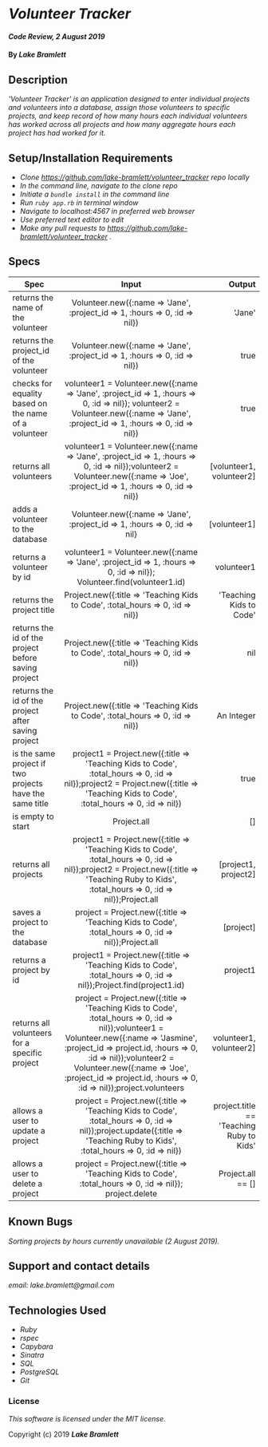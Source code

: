 # _Volunteer Tracker_

#### _Code Review, 2 August 2019_

#### By _**Lake Bramlett**_

## Description

_'Volunteer Tracker' is an application designed to enter individual projects and volunteers into a database, assign those volunteers to specific projects, and keep record of how many hours each individual volunteers has worked across all projects and how many aggregate hours each project has had worked for it._

## Setup/Installation Requirements

* _Clone https://github.com/lake-bramlett/volunteer_tracker repo locally_
* _In the command line, navigate to the clone repo_
* _Initiate a `bundle install` in the command line_
* _Run `ruby app.rb` in terminal window_
* _Navigate to localhost:4567 in preferred web browser_
* _Use preferred text editor to edit_
* _Make any pull requests to https://github.com/lake-bramlett/volunteer_tracker ._

## Specs
|Spec|Input|Output|
|---- |:---:|----:|
|returns the name of the volunteer | Volunteer.new({:name => 'Jane', :project_id => 1, :hours => 0, :id => nil}) | 'Jane' |
|returns the project_id of the volunteer | Volunteer.new({:name => 'Jane', :project_id => 1, :hours => 0, :id => nil}) | true |
|checks for equality based on the name of a volunteer | volunteer1 = Volunteer.new({:name => 'Jane', :project_id => 1, :hours => 0, :id => nil}); volunteer2 = Volunteer.new({:name => 'Jane', :project_id => 1, :hours => 0, :id => nil})| true |
|returns all volunteers|volunteer1 = Volunteer.new({:name => 'Jane', :project_id => 1, :hours => 0, :id => nil});volunteer2 = Volunteer.new({:name => 'Joe', :project_id => 1, :hours => 0, :id => nil})|[volunteer1, volunteer2]|
|adds a volunteer to the database|Volunteer.new({:name => 'Jane', :project_id => 1, :hours => 0, :id => nil}|[volunteer1]|
|returns a volunteer by id|volunteer1 = Volunteer.new({:name => 'Jane', :project_id => 1, :hours => 0, :id => nil}); Volunteer.find(volunteer1.id) |volunteer1 |
|returns the project title|Project.new({:title => 'Teaching Kids to Code', :total_hours => 0, :id => nil})|'Teaching Kids to Code'|
|returns the id of the project before saving project|Project.new({:title => 'Teaching Kids to Code', :total_hours => 0, :id => nil})|nil|
|returns the id of the project after saving project|Project.new({:title => 'Teaching Kids to Code', :total_hours => 0, :id => nil})| An Integer |
|is the same project if two projects have the same title|project1 = Project.new({:title => 'Teaching Kids to Code', :total_hours => 0, :id => nil});project2 = Project.new({:title => 'Teaching Kids to Code', :total_hours => 0, :id => nil})|true|
|is empty to start|Project.all|[]|
|returns all projects|project1 = Project.new({:title => 'Teaching Kids to Code', :total_hours => 0, :id => nil});project2 = Project.new({:title => 'Teaching Ruby to Kids', :total_hours => 0, :id => nil});Project.all|[project1, project2]|
|saves a project to the database|project = Project.new({:title => 'Teaching Kids to Code', :total_hours => 0, :id => nil});Project.all|[project]|
|returns a project by id|project1 = Project.new({:title => 'Teaching Kids to Code', :total_hours => 0, :id => nil});Project.find(project1.id)|project1|
|returns all volunteers for a specific project|project = Project.new({:title => 'Teaching Kids to Code', :total_hours => 0, :id => nil});volunteer1 = Volunteer.new({:name => 'Jasmine', :project_id => project.id, :hours => 0, :id => nil});volunteer2 = Volunteer.new({:name => 'Joe', :project_id => project.id, :hours => 0, :id => nil});project.volunteers|volunteer1, volunteer2]|
|allows a user to update a project|project = Project.new({:title => 'Teaching Kids to Code', :total_hours => 0, :id => nil});project.update({:title => 'Teaching Ruby to Kids', :total_hours => 0, :id => nil})|project.title == 'Teaching Ruby to Kids'|
|allows a user to delete a project|project = Project.new({:title => 'Teaching Kids to Code', :total_hours => 0, :id => nil}); project.delete|Project.all == []|

  ## Known Bugs

  _Sorting projects by hours currently unavailable (2 August 2019)._

  ## Support and contact details

  _email: lake.bramlett@gmail.com_

  ## Technologies Used


  * _Ruby_
  * _rspec_
  * _Capybara_
  * _Sinatra_
  * _SQL_
  * _PostgreSQL_
  * _Git_


  ### License

  *This software is licensed under the MIT license.*

  Copyright (c) 2019 **_Lake Bramlett_**
